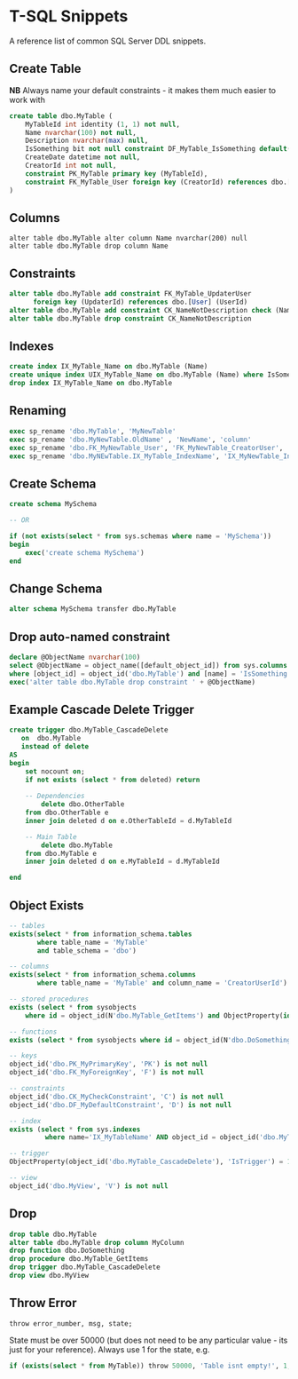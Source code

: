 # T-SQL Snippets

A reference list of common SQL Server DDL snippets.

## Create Table

**NB** Always name your default constraints - it makes them much easier to work with

```sql
create table dbo.MyTable ( 
	MyTableId int identity (1, 1) not null,
	Name nvarchar(100) not null,
	Description nvarchar(max) null,
	IsSomething bit not null constraint DF_MyTable_IsSomething default(1),
	CreateDate datetime not null,
	CreatorId int not null,
	constraint PK_MyTable primary key (MyTableId),
	constraint FK_MyTable_User foreign key (CreatorId) references dbo.[User] (UserId)
)
```

## Columns

```
alter table dbo.MyTable alter column Name nvarchar(200) null
alter table dbo.MyTable drop column Name
```

## Constraints

```sql
alter table dbo.MyTable add constraint FK_MyTable_UpdaterUser 
      foreign key (UpdaterId) references dbo.[User] (UserId)
alter table dbo.MyTable add constraint CK_NameNotDescription check (Name <> Description)
alter table dbo.MyTable drop constraint CK_NameNotDescription
```

## Indexes

```sql
create index IX_MyTable_Name on dbo.MyTable (Name)
create unique index UIX_MyTable_Name on dbo.MyTable (Name) where IsSomething = 1
drop index IX_MyTable_Name on dbo.MyTable 
```

## Renaming
```sql
exec sp_rename 'dbo.MyTable', 'MyNewTable'
exec sp_rename 'dbo.MyNewTable.OldName' , 'NewName', 'column'
exec sp_rename 'dbo.FK_MyNewTable_User', 'FK_MyNewTable_CreatorUser', 'object'
exec sp_rename 'dbo.MyNEwTable.IX_MyTable_IndexName', 'IX_MyNewTable_IndexName', 'index'
```

## Create Schema

```sql
create schema MySchema

-- OR

if (not exists(select * from sys.schemas where name = 'MySchema'))
begin
	exec('create schema MySchema')
end
```

## Change Schema
```sql
alter schema MySchema transfer dbo.MyTable
```

## Drop auto-named constraint
```sql
declare @ObjectName nvarchar(100)
select @ObjectName = object_name([default_object_id]) from sys.columns
where [object_id] = object_id('dbo.MyTable') and [name] = 'IsSomething';
exec('alter table dbo.MyTable drop constraint ' + @ObjectName)
```

## Example Cascade Delete Trigger
```sql
create trigger dbo.MyTable_CascadeDelete
   on  dbo.MyTable
   instead of delete
AS 
begin
	set nocount on;
	if not exists (select * from deleted) return
	
	-- Dependencies
        delete dbo.OtherTable
	from dbo.OtherTable e
	inner join deleted d on e.OtherTableId = d.MyTableId

	-- Main Table
        delete dbo.MyTable
	from dbo.MyTable e
	inner join deleted d on e.MyTableId = d.MyTableId

end
```

## Object Exists
```sql
-- tables
exists(select * from information_schema.tables 
       where table_name = 'MyTable'
       and table_schema = 'dbo')

-- columns
exists(select * from information_schema.columns 
       where table_name = 'MyTable' and column_name = 'CreatorUserId')

-- stored procedures
exists (select * from sysobjects 
	where id = object_id(N'dbo.MyTable_GetItems') and ObjectProperty(id, N'IsProcedure') = 1)

-- functions
exists (select * from sysobjects where id = object_id(N'dbo.DoSomething') and type in (N'FN', N'IF', N'TF', N'FS', N'FT'))

-- keys
object_id('dbo.PK_MyPrimaryKey', 'PK') is not null
object_id('dbo.FK_MyForeignKey', 'F') is not null

-- constraints
object_id('dbo.CK_MyCheckConstraint', 'C') is not null
object_id('dbo.DF_MyDefaultConstraint', 'D') is not null

-- index
exists (select * from sys.indexes 
		 where name='IX_MyTableName' AND object_id = object_id('dbo.MyTable'))

-- trigger
ObjectProperty(object_id('dbo.MyTable_CascadeDelete'), 'IsTrigger') = 1

-- view
object_id('dbo.MyView', 'V') is not null

```

## Drop

```sql
drop table dbo.MyTable
alter table dbo.MyTable drop column MyColumn
drop function dbo.DoSomething
drop procedure dbo.MyTable_GetItems
drop trigger dbo.MyTable_CascadeDelete
drop view dbo.MyView
```

## Throw Error

```
throw error_number, msg, state;
```
State must be over 50000 (but does not need to be any particular value - its just for your reference). Always use 1 for the state, e.g.

```sql
if (exists(select * from MyTable)) throw 50000, 'Table isnt empty!', 1;
```
